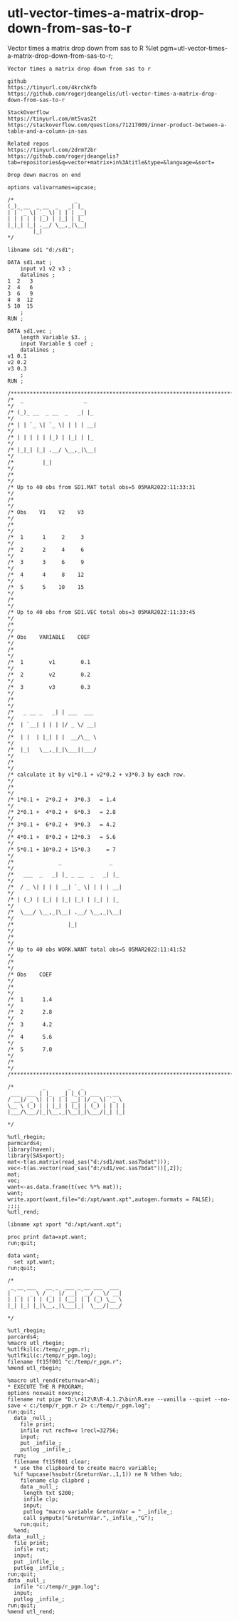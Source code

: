 # utl-vector-times-a-matrix-drop-down-from-sas-to-r
Vector times a matrix drop down from sas to R
    %let pgm=utl-vector-times-a-matrix-drop-down-from-sas-to-r;

    Vector times a matrix drop down from sas to r

    github
    https://tinyurl.com/4krchkfb
    https://github.com/rogerjdeangelis/utl-vector-times-a-matrix-drop-down-from-sas-to-r

    StackOverflow
    https://tinyurl.com/mt5vas2t
    https://stackoverflow.com/questions/71217009/inner-product-between-a-table-and-a-column-in-sas

    Related repos
    https://tinyurl.com/2drm72br
    https://github.com/rogerjdeangelis?tab=repositories&q=vector+matrix+in%3Atitle&type=&language=&sort=

    Drop down macros on end

    options valivarnames=upcase;

    /*                   _
    (_)_ __  _ __  _   _| |_
    | | `_ \| `_ \| | | | __|
    | | | | | |_) | |_| | |_
    |_|_| |_| .__/ \__,_|\__|
            |_|
    */

    libname sd1 "d:/sd1";

    DATA sd1.mat ;
        input v1 v2 v3 ;
        datalines ;
    1  2   3
    2  4   6
    3  6   9
    4  8  12
    5 10  15
        ;
    RUN ;

    DATA sd1.vec ;
        length Variable $3. ;
        input Variable $ coef ;
        datalines ;
    v1 0.1
    v2 0.2
    v3 0.3
        ;
    RUN ;

    /**************************************************************************************************************************/
    /*  _                   _                                                                                                 */
    /* (_)_ __  _ __  _   _| |_                                                                                               */
    /* | | `_ \| `_ \| | | | __|                                                                                              */
    /* | | | | | |_) | |_| | |_                                                                                               */
    /* |_|_| |_| .__/ \__,_|\__|                                                                                              */
    /*         |_|                                                                                                            */
    /*                                                                                                                        */
    /* Up to 40 obs from SD1.MAT total obs=5 05MAR2022:11:33:31                                                               */
    /*                                                                                                                        */
    /* Obs    V1    V2    V3                                                                                                  */
    /*                                                                                                                        */
    /*  1      1     2     3                                                                                                  */
    /*  2      2     4     6                                                                                                  */
    /*  3      3     6     9                                                                                                  */
    /*  4      4     8    12                                                                                                  */
    /*  5      5    10    15                                                                                                  */
    /*                                                                                                                        */
    /* Up to 40 obs from SD1.VEC total obs=3 05MAR2022:11:33:45                                                               */
    /*                                                                                                                        */
    /* Obs    VARIABLE    COEF                                                                                                */
    /*                                                                                                                        */
    /*  1        v1        0.1                                                                                                */
    /*  2        v2        0.2                                                                                                */
    /*  3        v3        0.3                                                                                                */
    /*                                                                                                                        */
    /*   _ __ _   _| | ___  ___                                                                                               */
    /*  | `__| | | | |/ _ \/ __|                                                                                              */
    /*  | |  | |_| | |  __/\__ \                                                                                              */
    /*  |_|   \__,_|_|\___||___/                                                                                              */
    /*                                                                                                                        */
    /* calculate it by v1*0.1 + v2*0.2 + v3*0.3 by each row.                                                                  */
    /*                                                                                                                        */
    /* 1*0.1 +  2*0.2 +  3*0.3   = 1.4                                                                                        */
    /* 2*0.1 +  4*0.2 +  6*0.3   = 2.8                                                                                        */
    /* 3*0.1 +  6*0.2 +  9*0.3   = 4.2                                                                                        */
    /* 4*0.1 +  8*0.2 + 12*0.3   = 5.6                                                                                        */
    /* 5*0.1 + 10*0.2 + 15*0.3     = 7                                                                                        */
    /*              _               _                                                                                         */
    /*   ___  _   _| |_ _ __  _   _| |_                                                                                       */
    /*  / _ \| | | | __| `_ \| | | | __|                                                                                      */
    /* | (_) | |_| | |_| |_) | |_| | |_                                                                                       */
    /*  \___/ \__,_|\__| .__/ \__,_|\__|                                                                                      */
    /*                 |_|                                                                                                    */
    /*                                                                                                                        */
    /* Up to 40 obs WORK.WANT total obs=5 05MAR2022:11:41:52                                                                  */
    /*                                                                                                                        */
    /* Obs    COEF                                                                                                            */
    /*                                                                                                                        */
    /*  1      1.4                                                                                                            */
    /*  2      2.8                                                                                                            */
    /*  3      4.2                                                                                                            */
    /*  4      5.6                                                                                                            */
    /*  5      7.0                                                                                                            */
    /*                                                                                                                        */
    /**************************************************************************************************************************/

    /*         _       _   _
     ___  ___ | |_   _| |_(_) ___  _ __
    / __|/ _ \| | | | | __| |/ _ \| `_ \
    \__ \ (_) | | |_| | |_| | (_) | | | |
    |___/\___/|_|\__,_|\__|_|\___/|_| |_|

    */

    %utl_rbegin;
    parmcards4;
    library(haven);
    library(SASxport);
    mat<-t(as.matrix(read_sas("d:/sd1/mat.sas7bdat")));
    vec<-t(as.vector(read_sas("d:/sd1/vec.sas7bdat"))[,2]);
    mat;
    vec;
    want<-as.data.frame(t(vec %*% mat));
    want;
    write.xport(want,file="d:/xpt/want.xpt",autogen.formats = FALSE);
    ;;;;
    %utl_rend;

    libname xpt xport "d:/xpt/want.xpt";

    proc print data=xpt.want;
    run;quit;

    data want;
      set xpt.want;
    run;quit;

    /*
     _ __ ___   __ _  ___ _ __ ___  ___
    | `_ ` _ \ / _` |/ __| `__/ _ \/ __|
    | | | | | | (_| | (__| | | (_) \__ \
    |_| |_| |_|\__,_|\___|_|  \___/|___/

    */

    %utl_rbegin;
    parcards4;
    %macro utl_rbegin;
    %utlfkil(c:/temp/r_pgm.r);
    %utlfkil(c:/temp/r_pgm.log);
    filename ft15f001 "c:/temp/r_pgm.r";
    %mend utl_rbegin;

    %macro utl_rend(returnvar=N);
    * EXECUTE THE R PROGRAM;
    options noxwait noxsync;
    filename rut pipe "D:\r412\R\R-4.1.2\bin\R.exe --vanilla --quiet --no-save < c:/temp/r_pgm.r 2> c:/temp/r_pgm.log";
    run;quit;
      data _null_;
        file print;
        infile rut recfm=v lrecl=32756;
        input;
        put _infile_;
        putlog _infile_;
      run;
      filename ft15f001 clear;
      * use the clipboard to create macro variable;
      %if %upcase(%substr(&returnVar.,1,1)) ne N %then %do;
        filename clp clipbrd ;
        data _null_;
         length txt $200;
         infile clp;
         input;
         putlog "macro variable &returnVar = " _infile_;
         call symputx("&returnVar.",_infile_,"G");
        run;quit;
      %end;
    data _null_;
      file print;
      infile rut;
      input;
      put _infile_;
      putlog _infile_;
    run;quit;
    data _null_;
      infile "c:/temp/r_pgm.log";
      input;
      putlog _infile_;
    run;quit;
    %mend utl_rend;
